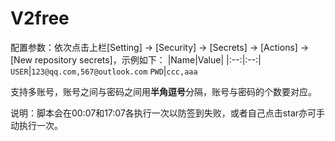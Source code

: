 # V2free

配置参数：依次点击上栏[Setting] -> [Security] -> [Secrets] -> [Actions] -> [New repository secrets]，示例如下：
|Name|Value|
|:--:|:--:|
`USER`|`123@qq.com,567@outlook.com`
`PWD`|`ccc,aaa`

支持多账号，账号之间与密码之间用**半角逗号**分隔，账号与密码的个数要对应。

说明：脚本会在00:07和17:07各执行一次以防签到失败，或者自己点击star亦可手动执行一次。
